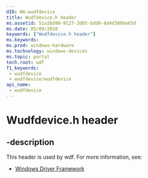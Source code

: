 ```yaml
---
UID: NA:wudfdevice
title: Wudfdevice.h header
ms.assetid: 51a2bd98-9127-3d85-bdd8-8d4d386be65d
ms.date: 05/09/2018
keywords: ["Wudfdevice.h header"]
ms.keywords: 
ms.prod: windows-hardware
ms.technology: windows-devices
ms.topic: portal
tech.root: wdf
f1_keywords:
 - wudfdevice
 - wudfdevice/wudfdevice
api_name:
 - wudfdevice
---
```


# Wudfdevice.h header


## -description

This header is used by wdf. For more information, see:

- [Windows Driver Framework](../_wdf/index.md)

